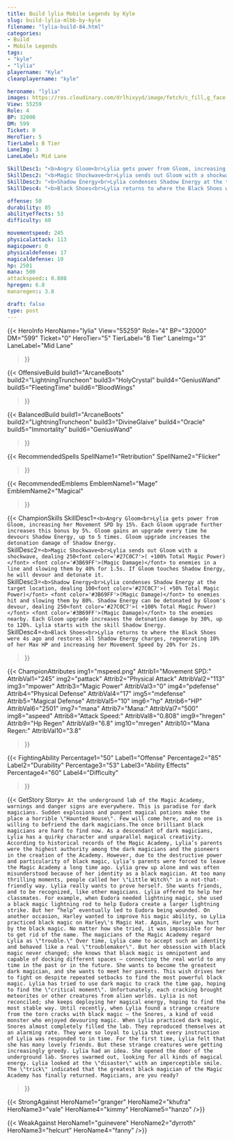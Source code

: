 ```yaml
---
title: Build lylia Mobile Legends by Kyle
slug: build-lylia-mlbb-by-kyle
filename: "lylia-build-84.html"
categories: 
- Build 
- Mobile Legends
tags: 
- "kyle"
- "lylia"
playername: "Kyle"
cleanplayername: "kyle"

heroname: "lylia"
images: https://res.cloudinary.com/drlhixyyd/image/fetch/c_fill,g_face,f_auto/https://cdn2-build.mobagenie.my.id/p/images/banner/full/lylia.jpg
View: 55259 
Role: 4 
BP: 32000
DM: 599 
Ticket: 0 
HeroTier: 5 
TierLabel: B Tier 
LaneImg: 3
LaneLabel: Mid Lane 

SkillDesc1: "<b>Angry Gloom<br>Lylia gets power from Gloom, increasing her Movement SPD by 15%. Each Gloom upgrade further increases this bonus by 5%. Gloom gains an upgrade every time he devours Shadow Energy, up to 5 times. Gloom upgrade increases the detonation damage of Shadow Energy."   
SkillDesc2: "<b>Magic Shockwave<br>Lylia sends out Gloom with a shockwave, dealing 250<font color='#27C0C7'>( +100% Total Magic Power)</font> <font color='#3B69FF'>(Magic Damage)</font> to enemies in a line and slowing them by 40% for 1.5s. If Gloom touches Shadow Energy, he will devour and detonate it."   
SkillDesc3: "<b>Shadow Energy<br>Lylia condenses Shadow Energy at the target location, dealing 100<font color='#27C0C7'>( +50% Total Magic Power)</font> <font color='#3B69FF'>(Magic Damage)</font> to enemies hit and slowing them by 80%. Shadow Energy can be detonated by Gloom's devour, dealing 250<font color='#27C0C7'>( +100% Total Magic Power)</font> <font color='#3B69FF'>(Magic Damage)</font> to the enemies nearby. Each Gloom upgrade increases the detonation damage by 30%, up to 120%. Lylia starts with the skill Shadow Energy."   
SkillDesc4: "<b>Black Shoes<br>Lylia returns to where the Black Shoes were 4s ago and restores all Shadow Energy charges, regenerating 10% of her Max HP and increasing her Movement Speed by 20% for 2s."  

offense: 50 
durability: 85 
abilityeffects: 53 
difficulty: 60 

movementspeed: 245
physicalattack: 113
magicpower: 0
physicaldefense: 17
magicaldefense: 10
hp: 2501
mana: 500
attackspeed:: 0.808
hpregen: 6.8
manaregen:: 3.8

draft: false
type: post
---
```


{{< HeroInfo 
HeroName="lylia" 
View="55259" 
Role="4" 
BP="32000" 
DM="599" 
Ticket="0" 
HeroTier="5" 
TierLabel="B Tier" 
LaneImg="3" 
LaneLabel="Mid Lane" 
>}}
 
{{< OffensiveBuild 
build1="ArcaneBoots"  
build2="LightningTruncheon" 
build3="HolyCrystal" 
build4="GeniusWand" 
build5="FleetingTime" 
build6="BloodWings" 
>}} 

{{< BalancedBuild 
build1="ArcaneBoots"  
build2="LightningTruncheon" 
build3="DivineGlaive" 
build4="Oracle" 
build5="Immortality" 
build6="GeniusWand" 
>}}


{{< RecommendedSpells 
SpellName1="Retribution" 
SpellName2="Flicker" 
>}}  

{{< RecommendedEmblems 
EmblemName1="Mage" 
EmblemName2="Magical" 
>}}   

{{< ChampionSkills 
SkillDesc1=`<b>Angry Gloom<br>Lylia gets power from Gloom, increasing her Movement SPD by 15%. Each Gloom upgrade further increases this bonus by 5%. Gloom gains an upgrade every time he devours Shadow Energy, up to 5 times. Gloom upgrade increases the detonation damage of Shadow Energy.`   
SkillDesc2=`<b>Magic Shockwave<br>Lylia sends out Gloom with a shockwave, dealing 250<font color='#27C0C7'>( +100% Total Magic Power)</font> <font color='#3B69FF'>(Magic Damage)</font> to enemies in a line and slowing them by 40% for 1.5s. If Gloom touches Shadow Energy, he will devour and detonate it.`   
SkillDesc3=`<b>Shadow Energy<br>Lylia condenses Shadow Energy at the target location, dealing 100<font color='#27C0C7'>( +50% Total Magic Power)</font> <font color='#3B69FF'>(Magic Damage)</font> to enemies hit and slowing them by 80%. Shadow Energy can be detonated by Gloom's devour, dealing 250<font color='#27C0C7'>( +100% Total Magic Power)</font> <font color='#3B69FF'>(Magic Damage)</font> to the enemies nearby. Each Gloom upgrade increases the detonation damage by 30%, up to 120%. Lylia starts with the skill Shadow Energy.`   
SkillDesc4=`<b>Black Shoes<br>Lylia returns to where the Black Shoes were 4s ago and restores all Shadow Energy charges, regenerating 10% of her Max HP and increasing her Movement Speed by 20% for 2s.`   
>}}

{{< ChampionAttributes
img1="mspeed.png" Attrib1="Movement SPD:" AttribVal1="245"
img2="pattack" Attrib2="Physical Attack" AttribVal2="113"
img3="mpower" Attrib3="Magic Power" AttribVal3="0"
img4="pdefense" Attrib4="Physical Defense" AttribVal4="17"
img5="mdefense" Attrib5="Magical Defense" AttribVal5="10"
img6="hp" Attrib6="HP" AttribVal6="2501"
img7="mana" Attrib7="Mana:" AttribVal7="500"
img8="aspeed" Attrib8="Attack Speed:" AttribVal8="0.808"
img9="hregen" Attrib9="Hp Regen" AttribVal9="6.8"
img10="mregen" Attrib10="Mana Regen:" AttribVal10="3.8"
>}}


{{< FightingAbility
Percentage1="50" Label1="Offense"
Percentage2="85" Label2="Durability"
Percentage3="53" Label3="Ability Effects"
Percentage4="60" Label4="Difficulty"
 >}}

{{< GetStory 
Story=` At the underground lab of the Magic Academy, warnings and danger signs are everywhere. This is paradise for dark magicians. Sudden explosions and pungent magical potions make the place a horrible \"Haunted House\". Few will come here, and no one is willing to befriend the dark magicians.The once brilliant black magicians are hard to find now. As a descendant of dark magicians, Lylia has a quirky character and unparallel magical creativity. According to historical records of the Magic Academy, Lylia’s parents were the highest authority among the dark magicians and the pioneers in the creation of the Academy. However, due to the destructive power and particularity of black magic, Lylia’s parents were forced to leave the Magic Academy a long time ago. Lylia grew up alone and was often misunderstood because of her identity as a black magician. At too many thrilling moments, people called her \"Little Witch\" in a not-that-friendly way. Lylia really wants to prove herself. She wants friends, and to be recognized, like other magicians. Lylia offered to help her classmates. For example, when Eudora needed lightning magic, she used a black magic lightning rod to help Eudora create a larger lightning strike. But her “help” eventually led to Eudora being wounded. On another occasion, Harley wanted to improve his magic ability, so Lylia practiced black magic on Harley\'s Magic Hat. Again, Harley was hurt by the black magic. No matter how she tried, it was impossible for her to get rid of the name. The magicians of the Magic Academy regard Lylia as \"trouble.\" Over time, Lylia came to accept such an identity and behaved like a real \"troublemaker\". But her obsession with black magic never changed; she knows that black magic is omnipotent and capable of docking different spaces – connecting the real world to any time in the past or in the future. She wants to become the greatest dark magician, and she wants to meet her parents. This wish drives her to fight on despite repeated setbacks to find the most powerful black magic. Lylia has tried to use dark magic to crack the time gap, hoping to find the \"critical moment\". Unfortunately, each cracking brought meteorites or other creatures from alien worlds. Lylia is not reconciled; she keeps deploying her magical energy, hoping to find the most stable way. Until recently, when Lylia found a strange creature from the torn cracks with black magic – the Snores, a kind of void monster who enjoyed devouring magic. When Lylia practiced dark magic, Snores almost completely filled the lab. They reproduced themselves at an alarming rate. They were so loyal to Lylia that every instruction of Lylia was responded to in time. For the first time, Lylia felt that she has many lovely friends. But these strange creatures were getting increasingly greedy. Lylia had an idea. She opened the door of the underground lab. Snores swarmed out, looking for all kinds of magical energy. Lylia looked at the \"disaster\" with an imperceptible smile. The \"trick\" indicated that the greatest black magician of the Magic Academy has finally returned. Magicians, are you ready?` 
>}}

{{< StrongAgainst 
HeroName1="granger"
HeroName2="khufra"
HeroName3="vale"
HeroName4="kimmy"
HeroName5="hanzo"
/>}}

{{< WeakAgainst
HeroName1="guinevere"
HeroName2="dyrroth"
HeroName3="helcurt"
HeroName4="fanny"
/>}}
